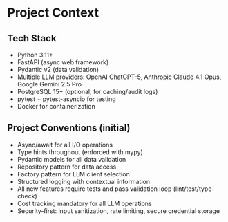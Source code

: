 # Project Context

## Tech Stack
- Python 3.11+
- FastAPI (async web framework)
- Pydantic v2 (data validation)
- Multiple LLM providers: OpenAI ChatGPT-5, Anthropic Claude 4.1 Opus, Google Gemini 2.5 Pro
- PostgreSQL 15+ (optional, for caching/audit logs)
- pytest + pytest-asyncio for testing
- Docker for containerization

## Project Conventions (initial)
- Async/await for all I/O operations
- Type hints throughout (enforced with mypy)
- Pydantic models for all data validation
- Repository pattern for data access
- Factory pattern for LLM client selection
- Structured logging with contextual information
- All new features require tests and pass validation loop (lint/test/type-check)
- Cost tracking mandatory for all LLM operations
- Security-first: input sanitization, rate limiting, secure credential storage